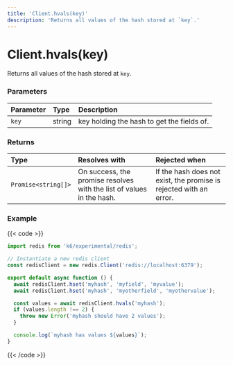 ```yaml
---
title: 'Client.hvals(key)'
description: 'Returns all values of the hash stored at `key`.'
---
```


# Client.hvals(key)

Returns all values of the hash stored at `key`.

### Parameters

| Parameter | Type   | Description                                |
| :-------- | :----- | :----------------------------------------- |
| `key`     | string | key holding the hash to get the fields of. |

### Returns

| Type                | Resolves with                                                         | Rejected when                                                      |
| :------------------ | :-------------------------------------------------------------------- | :----------------------------------------------------------------- |
| `Promise<string[]>` | On success, the promise resolves with the list of values in the hash. | If the hash does not exist, the promise is rejected with an error. |

### Example

{{< code >}}

```javascript
import redis from 'k6/experimental/redis';

// Instantiate a new redis client
const redisClient = new redis.Client('redis://localhost:6379');

export default async function () {
  await redisClient.hset('myhash', 'myfield', 'myvalue');
  await redisClient.hset('myhash', 'myotherfield', 'myothervalue');

  const values = await redisClient.hvals('myhash');
  if (values.length !== 2) {
    throw new Error('myhash should have 2 values');
  }

  console.log(`myhash has values ${values}`);
}
```

{{< /code >}}
